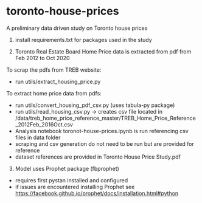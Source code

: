 # toronto-house-prices
A preliminary data driven study on Toronto house prices

1) install requirements.txt for packages used in the study

2) Toronto Real Estate Board Home Price data is extracted from pdf from Feb 2012 to Oct 2020

To scrap the pdfs from TREB website:
- run utils/extract_housing_price.py

To extract home price data from pdfs:
- run utils/convert_housing_pdf_csv.py (uses tabula-py package)
- run utils/read_housing_csv.py -> creates csv file located in
/data/treb_home_price_reference_master/TREB_Home_Price_Reference_2012Feb_2016Oct.csv
- Analysis notebook toronot-house-prices.ipynb is run referencing csv files in data folder
- scraping and csv generation do not need to be run but are provided for reference
- dataset references are provided in Toronto House Price Study.pdf

3) Model uses Prophet package (fbprophet)
- requires first pystan installed and configured
- if issues are encountered installing Prophet see https://facebook.github.io/prophet/docs/installation.html#python
